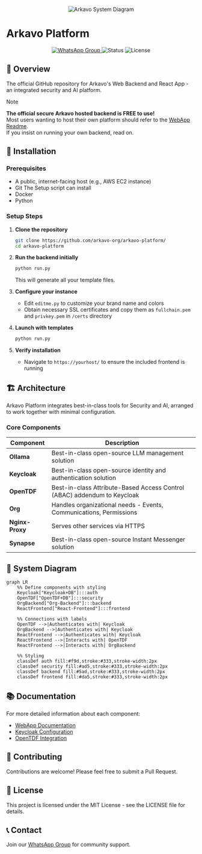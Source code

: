 
<p align="center">
  <img src="https://github.com/user-attachments/assets/4f5b5d0a-2afd-4786-b817-f1b17f5427c3" alt="Arkavo System Diagram"/>
</p>

# Arkavo Platform

<p align="center">
  <a href="https://chat.whatsapp.com/JFlI9aRvNaGCTU2lOFXpOt">
    <img src="https://img.shields.io/badge/WhatsApp-Join%20Chat-25D366?style=for-the-badge&logo=whatsapp&logoColor=white" alt="WhatsApp Group"/>
  </a>
  <img src="https://img.shields.io/badge/status-active-brightgreen?style=for-the-badge" alt="Status"/>
  <img src="https://img.shields.io/badge/license-MIT-blue?style=for-the-badge" alt="License"/>
</p>

## 📑 Overview

The official GitHub repository for Arkavo's Web Backend and React App - an integrated security and AI platform.

> [!NOTE]
> **The official secure Arkavo hosted backend is FREE to use!**  
> Most users wanting to host their own platform should refer to the [WebApp Readme](webapp/README.md).  
> If you insist on running your own backend, read on.

## 🧰 Installation

### Prerequisites
- A public, internet-facing host (e.g., AWS EC2 instance)
- Git
The Setup script can install
- Docker
- Python

### Setup Steps

1. **Clone the repository**
   ```bash
   git clone https://github.com/arkavo-org/arkavo-platform/
   cd arkavo-platform
   ```

2. **Run the backend initially**
   ```bash
   python run.py
   ```
   This will generate all your template files.

3. **Configure your instance**
   - Edit `editme.py` to customize your brand name and colors
   - Obtain necessary SSL certificates and copy them as `fullchain.pem` and `privkey.pem` in `/certs` directory

4. **Launch with templates**
   ```bash
   python run.py
   ```

5. **Verify installation**
   - Navigate to `https://yourhost/` to ensure the included frontend is running

## 🏗️ Architecture

Arkavo Platform integrates best-in-class tools for Security and AI, arranged to work together with minimal configuration.

### Core Components

| Component | Description |
|-----------|-------------|
| **Ollama** | Best-in-class open-source LLM management solution |
| **Keycloak** | Best-in-class open-source identity and authentication solution |
| **OpenTDF** | Best-in-class Attribute-Based Access Control (ABAC) addendum to Keycloak |
| **Org** | Handles organizational needs - Events, Communications, Permissions |
| **Nginx-Proxy** | Serves other services via HTTPS |
| **Synapse** | Best-in-class open-source Instant Messenger solution |

## 🔄 System Diagram

```mermaid
graph LR
    %% Define components with styling
    Keycloak["Keycloak+DB"]:::auth
    OpenTDF["OpenTDF+DB"]:::security
    OrgBackend["Org-Backend"]:::backend
    ReactFrontend["React-Frontend"]:::frontend
    
    %% Connections with labels
    OpenTDF -->|Authenticates with| Keycloak
    OrgBackend -->|Authenticates with| Keycloak
    ReactFrontend -->|Authenticates with| Keycloak
    ReactFrontend -->|Interacts with| OpenTDF
    ReactFrontend -->|Interacts with| OrgBackend
    
    %% Styling
    classDef auth fill:#f9d,stroke:#333,stroke-width:2px
    classDef security fill:#ad5,stroke:#333,stroke-width:2px
    classDef backend fill:#5ad,stroke:#333,stroke-width:2px
    classDef frontend fill:#da5,stroke:#333,stroke-width:2px
```

## 📚 Documentation

For more detailed information about each component:

- [WebApp Documentation](webapp/README.md)
- [Keycloak Configuration](docs/keycloak.md)
- [OpenTDF Integration](docs/opentdf.md)

## 🤝 Contributing

Contributions are welcome! Please feel free to submit a Pull Request.

## 📄 License

This project is licensed under the MIT License - see the LICENSE file for details.

## 📞 Contact

Join our [WhatsApp Group](https://chat.whatsapp.com/JFlI9aRvNaGCTU2lOFXpOt) for community support.
